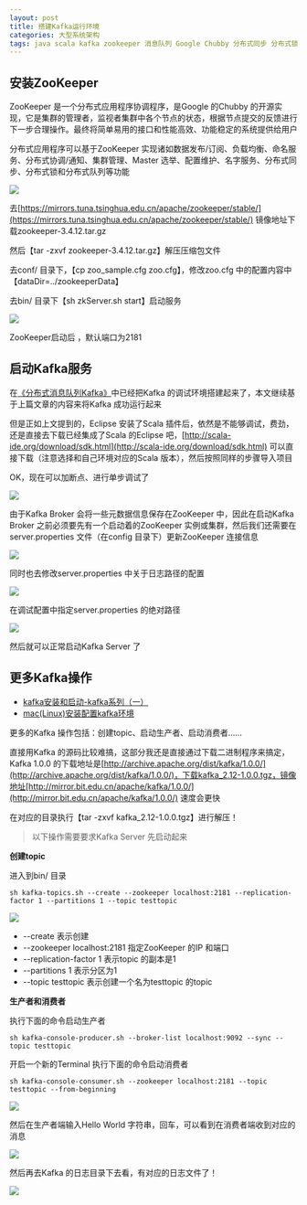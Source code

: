 ```yaml
---
layout: post
title: 搭建Kafka运行环境
categories: 大型系统架构
tags: java scala kafka zookeeper 消息队列 Google Chubby 分布式同步 分布式锁 集群管理 命名服务 配置管理 topic 生产者 消费者 队列 
---
```


## 安装ZooKeeper

ZooKeeper 是一个分布式应用程序协调程序，是Google 的Chubby 的开源实现，它是集群的管理者，监视者集群中各个节点的状态，根据节点提交的反馈进行下一步合理操作。最终将简单易用的接口和性能高效、功能稳定的系统提供给用户

分布式应用程序可以基于ZooKeeper 实现诸如数据发布/订阅、负载均衡、命名服务、分布式协调/通知、集群管理、Master 选举、配置维护、名字服务、分布式同步、分布式锁和分布式队列等功能

![](../media/image/2018-11-17/01.jpg)

去[https://mirrors.tuna.tsinghua.edu.cn/apache/zookeeper/stable/](https://mirrors.tuna.tsinghua.edu.cn/apache/zookeeper/stable/) 镜像地址下载zookeeper-3.4.12.tar.gz

然后【tar -zxvf zookeeper-3.4.12.tar.gz】解压压缩包文件

去conf/ 目录下，【cp zoo_sample.cfg zoo.cfg】，修改zoo.cfg 中的配置内容中【dataDir=../zookeeperData】

去bin/ 目录下【sh zkServer.sh start】启动服务

![](../media/image/2018-11-17/02.png)

ZooKeeper启动后 ，默认端口为2181

## 启动Kafka服务

在[《分布式消息队列Kafka》](http://www.xumenger.com/eclipse-kafka-20181113/)中已经把Kafka 的调试环境搭建起来了，本文继续基于上篇文章的内容来将Kafka 成功运行起来

但是正如上文提到的，Eclipse 安装了Scala 插件后，依然是不能够调试，费劲，还是直接去下载已经集成了Scala 的Eclipse 吧，[http://scala-ide.org/download/sdk.html](http://scala-ide.org/download/sdk.html) 可以直接下载（注意选择和自己环境对应的Scala 版本），然后按照同样的步骤导入项目

OK，现在可以加断点、进行单步调试了

![](../media/image/2018-11-17/03.png)

由于Kafka Broker 会将一些元数据信息保存在ZooKeeper 中，因此在启动Kafka Broker 之前必须要先有一个启动着的ZooKeeper 实例或集群，然后我们还需要在server.properties 文件（在config 目录下）更新ZooKeeper 连接信息

![](../media/image/2018-11-17/04.png)

同时也去修改server.properties 中关于日志路径的配置

![](../media/image/2018-11-17/05.png)

在调试配置中指定server.properties 的绝对路径

![](../media/image/2018-11-17/06.png)

然后就可以正常启动Kafka Server 了

## 更多Kafka操作

* [kafka安装和启动-kafka系列（一）](https://blog.csdn.net/a525390802/article/details/80006460)
* [mac(Linux)安装配置kafka环境](https://blog.csdn.net/napoay/article/details/79054816)

更多的Kafka 操作包括：创建topic、启动生产者、启动消费者……

直接用Kafka 的源码比较难搞，这部分我还是直接通过下载二进制程序来搞定，Kafka 1.0.0 的下载地址是[http://archive.apache.org/dist/kafka/1.0.0/](http://archive.apache.org/dist/kafka/1.0.0/)，下载kafka_2.12-1.0.0.tgz，镜像地址[http://mirror.bit.edu.cn/apache/kafka/1.0.0/](http://mirror.bit.edu.cn/apache/kafka/1.0.0/) 速度会更快

在对应的目录执行【tar -zxvf kafka_2.12-1.0.0.tgz】进行解压！

>以下操作需要要求Kafka Server 先启动起来

**创建topic**

进入到bin/ 目录

```
sh kafka-topics.sh --create --zookeeper localhost:2181 --replication-factor 1 --partitions 1 --topic testtopic
```

![](../media/image/2018-11-17/07.png)

* \-\-create 表示创建
* \-\-zookeeper localhost:2181 指定ZooKeeper 的IP 和端口
* \-\-replication-factor 1 表示topic 的副本是1
* \-\-partitions 1 表示分区为1
* \-\-topic testtopic 表示创建一个名为testtopic 的topic

**生产者和消费者**

执行下面的命令启动生产者

```
sh kafka-console-producer.sh --broker-list localhost:9092 --sync --topic testtopic
```

开启一个新的Terminal 执行下面的命令启动消费者

```
sh kafka-console-consumer.sh --zookeeper localhost:2181 --topic testtopic --from-beginning
```

![](../media/image/2018-11-17/08.png)

然后在生产者端输入Hello World 字符串，回车，可以看到在消费者端收到对应的消息

![](../media/image/2018-11-17/09.png)

然后再去Kafka 的日志目录下去看，有对应的日志文件了！

![](../media/image/2018-11-17/10.png)
